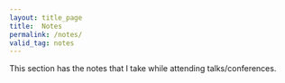 ```yaml
---
layout: title_page
title:  Notes
permalink: /notes/
valid_tag: notes
---
```


This section has the notes that I take while attending talks/conferences.
